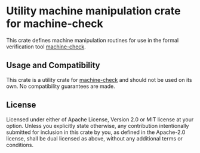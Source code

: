 # Utility machine manipulation crate for machine-check

This crate defines machine manipulation routines for use in the formal verification tool 
[machine-check](https://docs.rs/machine-check).

## Usage and Compatibility

This crate is a utility crate for [machine-check](https://docs.rs/machine-check)
and should not be used on its own. No compatibility guarantees are made.

## License

Licensed under either of Apache License, Version 2.0 or MIT license at your option.
Unless you explicitly state otherwise, any contribution intentionally submitted 
for inclusion in this crate by you, as defined in the Apache-2.0 license, shall be 
dual licensed as above, without any additional terms or conditions.
